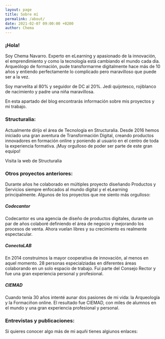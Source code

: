 ```yaml
---
layout: page
title: Sobre mí
permalink: /about/
date: 2021-02-07 09:00:00 +0200
author: Chema
---
```

### ¡Hola!

Soy Chema Navarro. Experto en eLearning y apasionado de la innovación, el emprendimiento y como la tecnología está cambiando el mundo cada día. Arqueólogo de formación, pude transformarme digitalmente hace más de 10 años y entiendo perfectamente lo complicado pero maravilloso que puede ser a la vez. 

Soy marvelita al 80% y seguidor de DC al 20%. Jedi quijotesco, rojiblanco de nacimiento y padre una niña maravillosa. 

En esta apartado del blog encontrarás información sobre mis proyectos y mi trabajo.


### Structuralia:

Actualmente dirijo el área de Tecnología en Structuralia. Desde 2016 hemos iniciado una gran aventura de Transformación Digital, creando productos innovadores en formación online y poniendo al usuario en el centro de toda la experiencia formativa. ¡Muy orgulloso de poder ser parte de este gran equipo!

Visita la web de Structuralia


### Otros proyectos anteriores:
Durante años he colaborado en múltiples proyecto diseñando Productos y Servicios siempre enfocados al mundo digital y el eLearning principalmente. Algunos de los proyectos que me siento más orgulloso:
##### Codecantor
Codecantor es una agencia de diseño de productos digitales, durante un par de años colaboré definiendo el área de negocio y mejorando los procesos de venta. Ahora vuelan libres y su crecimiento es realmente espectacular.
##### ConectaLAB
En 2014 construimos la mayor cooperativa de innovación, al menos en aquel momento. 28 personas especialziadas en diferentes áreas colaborando en un solo espacio de trabajo. Fuí parte del Consejo Rector y fue una gran experiencia personal y profesional.
##### CIEMAD
Cuando tenía 30 años intenté aunar dos pasiones de mi vida: la Arqueología y la Formaciñon online. El resultado fue CIEMAD, con miles de alumnos en el mundo y una gran experiencia profesional y personal.




### Entrevistas y publicaciones:

Si quieres conocer algo más de mi aquñi tienes algiunos enlaces:


